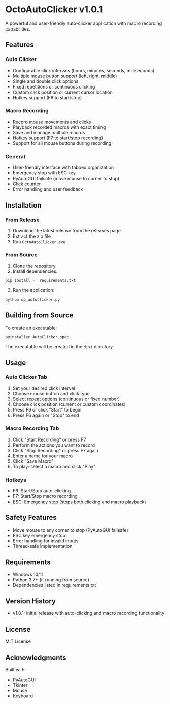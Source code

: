 # OctoAutoClicker v1.0.1

A powerful and user-friendly auto-clicker application with macro recording capabilities.

## Features

### Auto Clicker
- Configurable click intervals (hours, minutes, seconds, milliseconds)
- Multiple mouse button support (left, right, middle)
- Single and double click options
- Fixed repetitions or continuous clicking
- Custom click position or current cursor location
- Hotkey support (F6 to start/stop)

### Macro Recording
- Record mouse movements and clicks
- Playback recorded macros with exact timing
- Save and manage multiple macros
- Hotkey support (F7 to start/stop recording)
- Support for all mouse buttons during recording

### General
- User-friendly interface with tabbed organization
- Emergency stop with ESC key
- PyAutoGUI failsafe (move mouse to corner to stop)
- Click counter
- Error handling and user feedback

## Installation

### From Release
1. Download the latest release from the releases page
2. Extract the zip file
3. Run `OctoAutoClicker.exe`

### From Source
1. Clone the repository
2. Install dependencies:
```bash
pip install -r requirements.txt
```
3. Run the application:
```bash
python op_autoclicker.py
```

## Building from Source
To create an executable:
```bash
pyinstaller AutoClicker.spec
```
The executable will be created in the `dist` directory.

## Usage

### Auto Clicker Tab
1. Set your desired click interval
2. Choose mouse button and click type
3. Select repeat options (continuous or fixed number)
4. Choose click position (current or custom coordinates)
5. Press F6 or click "Start" to begin
6. Press F6 again or "Stop" to end

### Macro Recording Tab
1. Click "Start Recording" or press F7
2. Perform the actions you want to record
3. Click "Stop Recording" or press F7 again
4. Enter a name for your macro
5. Click "Save Macro"
6. To play: select a macro and click "Play"

### Hotkeys
- F6: Start/Stop auto-clicking
- F7: Start/Stop macro recording
- ESC: Emergency stop (stops both clicking and macro playback)

## Safety Features
- Move mouse to any corner to stop (PyAutoGUI failsafe)
- ESC key emergency stop
- Error handling for invalid inputs
- Thread-safe implementation

## Requirements
- Windows 10/11
- Python 3.7+ (if running from source)
- Dependencies listed in requirements.txt

## Version History
- v1.0.1: Initial release with auto-clicking and macro recording functionality

## License
MIT License

## Acknowledgments
Built with:
- PyAutoGUI
- Tkinter
- Mouse
- Keyboard 